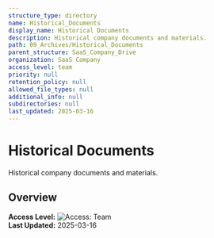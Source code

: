 ```yaml
---
structure_type: directory
name: Historical_Documents
display_name: Historical Documents
description: Historical company documents and materials.
path: 09_Archives/Historical_Documents
parent_structure: SaaS_Company_Drive
organization: SaaS Company
access_level: team
priority: null
retention_policy: null
allowed_file_types: null
additional_info: null
subdirectories: null
last_updated: 2025-03-16
---
```


# Historical Documents

Historical company documents and materials.

## Overview

**Access Level:** ![Access: Team](https://img.shields.io/badge/Access-Team-blue)  
**Last Updated:** 2025-03-16  
